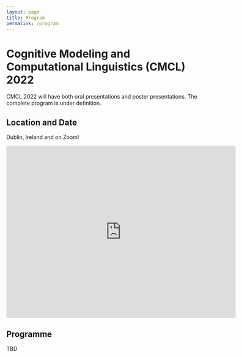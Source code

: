 ```yaml
---
layout: page
title: Program
permalink: /program
---
```


# Cognitive Modeling and Computational Linguistics (CMCL) 2022

CMCL 2022 will have both oral presentations and poster presentations. The complete program is under definition.


## Location and Date

Dublin, Ireland and on Zoom!


<iframe src="https://www.google.com/maps/embed?pb=!1m18!1m12!1m3!1d152515.25333408735!2d-6.385787383888776!3d53.32444313848332!2m3!1f0!2f0!3f0!3m2!1i1024!2i768!4f13.1!3m3!1m2!1s0x48670e80ea27ac2f%3A0xa00c7a9973171a0!2sDublin%2C%20Ireland!5e0!3m2!1sen!2sus!4v1638508842460!5m2!1sen!2sus" width="600" height="450" style="border:0;" allowfullscreen="" loading="lazy"></iframe>

## Programme

TBD
